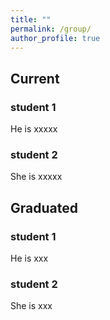 ```yaml
---
title: ""
permalink: /group/
author_profile: true
---
```


## Current

### student 1
He is xxxxx

### student 2
She is xxxxx



## Graduated

### student 1
He is xxx

### student 2
She is xxx

